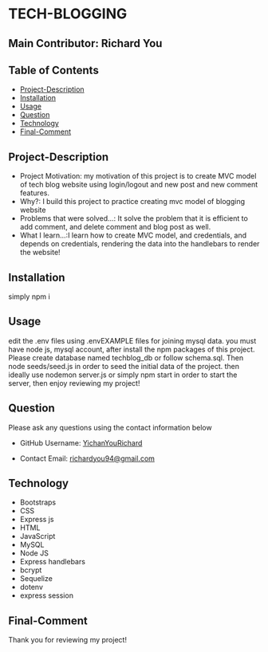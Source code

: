 # TECH-BLOGGING

## Main Contributor: Richard You

## Table of Contents

  - [Project-Description](#project-description)
  - [Installation](#installation)
  - [Usage](#usage)
  - [Question](#question)
  - [Technology](#technology)
  - [Final-Comment](#final-comment)

## Project-Description

- Project Motivation: my motivation of this project is to create MVC model of tech blog website using login/logout and new post and new comment features.
- Why?: I build this project to practice creating mvc model of blogging website
- Problems that were solved...: It solve the problem that it is efficient to add comment, and delete comment and blog post as well.
- What I learn...:I learn how to create MVC model, and credentials, and depends on credentials, rendering the data into the handlebars to render the website!

## Installation

simply npm i

## Usage

edit the .env files using .envEXAMPLE files for joining mysql data. you must have node js, mysql account, after install the npm packages of this project. Please create database named techblog_db or follow schema.sql. Then node seeds/seed.js in order to seed the initial data of the project. then ideally use nodemon server.js or simply npm start in order to start the server, then enjoy reviewing my project!

## Question

Please ask any questions using the contact information below

- GitHub Username: [YichanYouRichard](http://github.com/YichanYouRichard)

- Contact Email: richardyou94@gmail.com

## Technology

- Bootstraps
- CSS
- Express js
- HTML
- JavaScript
- MySQL
- Node JS
- Express handlebars
- bcrypt
- Sequelize
- dotenv
- express session

## Final-Comment

Thank you for reviewing my project!
